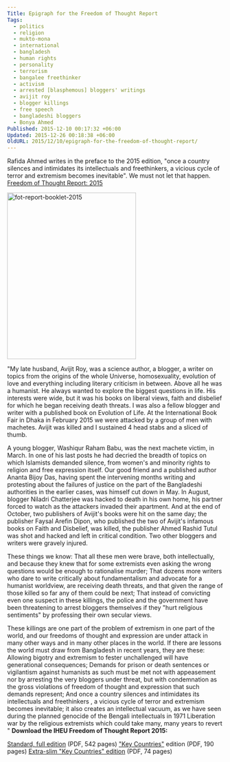 ```yaml
---
Title: Epigraph for the Freedom of Thought Report
Tags:
  - politics
  - religion
  - mukto-mona
  - international
  - bangladesh
  - human rights
  - personality
  - terrorism
  - bangalee freethinker
  - activism
  - arrested [blasphemous] bloggers' writings
  - avijit roy
  - blogger killings
  - free speech
  - bangladeshi bloggers
  - Bonya Ahmed
Published: 2015-12-10 00:17:32 +06:00
Updated: 2015-12-26 00:18:38 +06:00
OldURL: 2015/12/10/epigraph-for-the-freedom-of-thought-report/
---
```


Rafida Ahmed writes in the preface to the 2015 edition, "once a country silences and intimidates its intellectuals and freethinkers, a vicious cycle of terror and extremism becomes inevitable". We must not let that happen. <a href="https://freethoughtreport.com/download-the-report/">Freedom of Thought Report: 2015</a>

<a href="https://enblog.muktomona.com/wp-content/uploads/2015/12/fot-report-booklet-2015.png"><img src="https://enblog.muktomona.com/wp-content/uploads/2015/12/fot-report-booklet-2015.png" alt="fot-report-booklet-2015" width="300" height="387" class="aligncenter size-full wp-image-4478" /></a>

"My late husband, Avijit Roy, was a science author, a blogger, a writer on topics from the origins of the whole Universe, homosexuality, evolution of love and everything including literary criticism in between. Above all he was a humanist. He always wanted to explore the biggest questions in life. His interests were wide, but it was his books on liberal views, faith and disbelief for which he began receiving death threats. I was also a fellow blogger and writer with a published book on Evolution of Life. At the International Book Fair in Dhaka in February 2015 we were attacked by a group of men with machetes. Avijit was killed and I sustained 4 head stabs and a sliced of thumb. 

A young blogger, Washiqur Raham Babu, was the next machete victim, in March. In one of his last posts he had decried the breadth of topics on which Islamists demanded silence, from women's and minority rights to religion and free expression itself. Our good friend and a published author Ananta Bijoy Das, having spent the intervening months writing and protesting about the failures of justice on the part of the Bangladeshi authorities in the earlier cases, was himself cut down in May. In August, blogger Niladri Chatterjee was hacked to death in his own home, his partner forced to watch as the attackers invaded their apartment. And at the end of October, two publishers of Avijit's books were hit on the same day; the publisher Faysal Arefin Dipon, who published the two of Avijit's infamous books on Faith and Disbelief, was killed, the publisher Ahmed Rashid Tutul was shot and hacked and left in critical condition. Two other bloggers and writers were gravely injured. 

These things we know: That all these men were brave, both intellectually, and because they knew that for some extremists even asking the wrong questions would be enough to rationalise murder; That dozens more writers who dare to write critically about fundamentalism and advocate for a humanist worldview, are receiving death threats, and that given the range of those killed so far any of them could be next; That instead of convicting even one suspect in these killings, the police and the government have been threatening to arrest bloggers themselves if they "hurt religious sentiments" by professing their own secular views.

These killings are one part of the problem of extremism in one part of the world, and our freedoms of thought and expression are under attack in many other ways and in many other places in the world. If there are lessons the world must draw from Bangladesh in recent years, they are these: Allowing bigotry and extremism to fester unchallenged will have generational consequences; Demands for prison or death sentences or vigilantism against humanists as such must be met not with appeasement nor by arresting the very bloggers under threat, but with condemnation as the gross violations of freedom of thought and expression that such demands represent; And once a country silences and intimidates its intellectuals and freethinkers , a vicious cycle of terror and extremism becomes inevitable; it also creates an intellectual vacuum, as we have seen during the planned genocide of the Bengali intellectuals in 1971 Liberation war by the religious extremists which could take many, many years to revert "
<strong>
Download the IHEU Freedom of Thought Report 2015:</strong>

<a href="https://drive.google.com/uc?export=download&id=0By-M5O9MchGhSlZrRG82c2huQ3M">Standard, full edition</a> (PDF, 542 pages)
<a href="https://drive.google.com/uc?export=download&id=0By-M5O9MchGhbHNkcnhJZUtFclU">"Key Countries"</a> edition (PDF, 190 pages)
<a href="https://drive.google.com/uc?export=download&id=0By-M5O9MchGhbGVDZXpMTE53TzA">Extra-slim "Key Countries" edition</a> (PDF, 74 pages)
